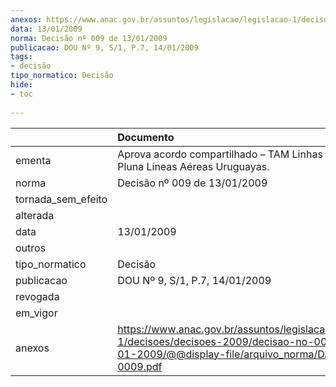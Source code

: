```yaml
---
anexos: https://www.anac.gov.br/assuntos/legislacao/legislacao-1/decisoes/decisoes-2009/decisao-no-009-de-13-01-2009/@@display-file/arquivo_norma/DA2009-0009.pdf
data: 13/01/2009
norma: Decisão nº 009 de 13/01/2009
publicacao: DOU Nº 9, S/1, P.7, 14/01/2009
tags:
- decisão
tipo_normatico: Decisão
hide: 
- toc 
 
---
```


|                    | Documento                                                                                                                                                 |
|:-------------------|:----------------------------------------------------------------------------------------------------------------------------------------------------------|
| ementa             | Aprova acordo compartilhado – TAM Linhas Aéreas S.A. e Pluna Líneas Aéreas Uruguayas.                                                                     |
| norma              | Decisão nº 009 de 13/01/2009                                                                                                                              |
| tornada_sem_efeito |                                                                                                                                                           |
| alterada           |                                                                                                                                                           |
| data               | 13/01/2009                                                                                                                                                |
| outros             |                                                                                                                                                           |
| tipo_normatico     | Decisão                                                                                                                                                   |
| publicacao         | DOU Nº 9, S/1, P.7, 14/01/2009                                                                                                                            |
| revogada           |                                                                                                                                                           |
| em_vigor           |                                                                                                                                                           |
| anexos             | https://www.anac.gov.br/assuntos/legislacao/legislacao-1/decisoes/decisoes-2009/decisao-no-009-de-13-01-2009/@@display-file/arquivo_norma/DA2009-0009.pdf |